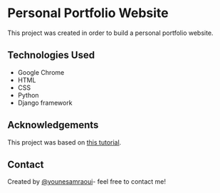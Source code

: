 # Personal Portfolio Website
This project was created in order to build a personal portfolio website.


## Technologies Used
- Google Chrome
- HTML
- CSS
- Python
- Django framework


## Acknowledgements
This project was based on [this tutorial](https://www.youtube.com/watch?v=pLN-OnXjOJg/).


## Contact
Created by [@younesamraoui](https://www.linkedin.com/in/younesamraoui/)- feel free to contact me!
